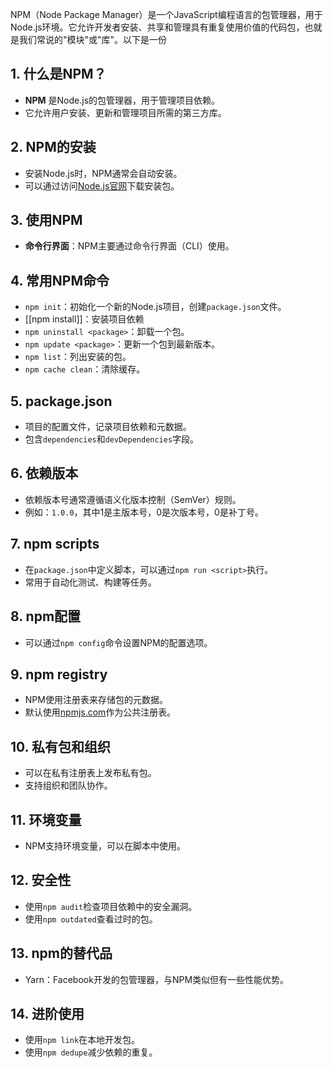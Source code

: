 NPM（Node Package Manager）是一个JavaScript编程语言的包管理器，用于Node.js环境。它允许开发者安装、共享和管理具有重复使用价值的代码包，也就是我们常说的"模块"或"库"。以下是一份

## 1. 什么是NPM？
- **NPM** 是Node.js的包管理器，用于管理项目依赖。
- 它允许用户安装、更新和管理项目所需的第三方库。

## 2. NPM的安装
- 安装Node.js时，NPM通常会自动安装。
- 可以通过访问[Node.js官网](https://nodejs.org/)下载安装包。

## 3. 使用NPM
- **命令行界面**：NPM主要通过命令行界面（CLI）使用。

## 4. 常用NPM命令
- `npm init`：初始化一个新的Node.js项目，创建`package.json`文件。
- [[npm install]]：安装项目依赖
- `npm uninstall <package>`：卸载一个包。
- `npm update <package>`：更新一个包到最新版本。
- `npm list`：列出安装的包。
- `npm cache clean`：清除缓存。



## 5. package.json
- 项目的配置文件，记录项目依赖和元数据。
- 包含`dependencies`和`devDependencies`字段。

## 6. 依赖版本
- 依赖版本号通常遵循语义化版本控制（SemVer）规则。
- 例如：`1.0.0`，其中1是主版本号，0是次版本号，0是补丁号。

## 7. npm scripts
- 在`package.json`中定义脚本，可以通过`npm run <script>`执行。
- 常用于自动化测试、构建等任务。

## 8. npm配置
- 可以通过`npm config`命令设置NPM的配置选项。

## 9. npm registry
- NPM使用注册表来存储包的元数据。
- 默认使用[npmjs.com](https://www.npmjs.com/)作为公共注册表。

## 10. 私有包和组织
- 可以在私有注册表上发布私有包。
- 支持组织和团队协作。

## 11. 环境变量
- NPM支持环境变量，可以在脚本中使用。

## 12. 安全性
- 使用`npm audit`检查项目依赖中的安全漏洞。
- 使用`npm outdated`查看过时的包。

## 13. npm的替代品
- Yarn：Facebook开发的包管理器，与NPM类似但有一些性能优势。

## 14. 进阶使用
- 使用`npm link`在本地开发包。
- 使用`npm dedupe`减少依赖的重复。

